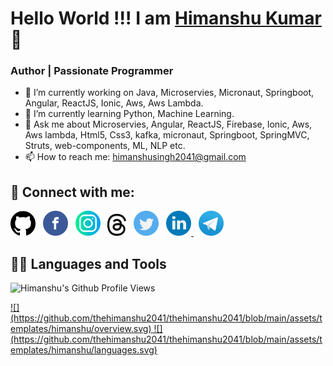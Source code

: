 # Hello World !!! I am [Himanshu Kumar](https://github.com/thehimanshu2041) 👋

### Author | Passionate Programmer

- 🔭 I’m currently working on Java, Microservies, Micronaut, Springboot, Angular, ReactJS, Ionic, Aws, Aws Lambda.
- 🌱 I’m currently learning Python, Machine Learning.
- 💬 Ask me about Microservies, Angular, ReactJS, Firebase, Ionic, Aws, Aws lambda, Html5, Css3, kafka, micronaut, Springboot, SpringMVC, Struts, web-components, ML, NLP etc.
- 📫 How to reach me: himanshusingh2041@gmail.com

## 🤝 Connect with me:

<a href="https://github.com/thehimanshu2041"><img src="https://github.com/thehimanshu2041/thehimanshu2041/blob/main/assets/logo/social/github.png" width="40" /></a>
&nbsp;
<a href="https://www.facebook.com/thehimanshu2041"><img src="https://github.com/thehimanshu2041/thehimanshu2041/blob/main/assets/logo/social/facebook.png" width="40" /></a>
&nbsp;
<a href="https://www.instagram.com/thehimanshu2041"><img src="https://github.com/thehimanshu2041/thehimanshu2041/blob/main/assets/logo/social/instagram.png" width="40" /></a>
&nbsp;
<a href="https://www.threads.net/thehimanshu2041"><img src="https://github.com/thehimanshu2041/thehimanshu2041/blob/main/assets/logo/social/thread.png" width="30" /></a>
&nbsp;
<a href="https://www.twitter.com/thehimanshu2041"><img src="https://github.com/thehimanshu2041/thehimanshu2041/blob/main/assets/logo/social/twitter.png" width="40" /></a>
&nbsp;
<a href="https://www.linkedin.com/in/thehimanshu2041"><img src="https://github.com/thehimanshu2041/thehimanshu2041/blob/main/assets/logo/social/linkedin.png" width="40" />
</a>
&nbsp;
<a href="https://t.me/thehimanshu2041"><img src="https://github.com/thehimanshu2041/thehimanshu2041/blob/main/assets/logo/social/telegram.png" width="40" /></a>
&nbsp;

## 👨‍💻 Languages and Tools

![Himanshu's Github Profile Views](https://komarev.com/ghpvc/?username=thehimanshu2041&color=blueviolet)  

<a href="https://github.com/jstrieb/github-stats">
![](https://github.com/thehimanshu2041/thehimanshu2041/blob/main/assets/templates/himanshu/overview.svg)
![](https://github.com/thehimanshu2041/thehimanshu2041/blob/main/assets/templates/himanshu/languages.svg)
</a>
<!-- [![Himanshu's Github Stats](https://github-readme-stats.vercel.app/api?username=thehimanshu2041&show_icons=true&count_private=true)](https://github.com/thehimanshu2041/github-readme-stats)   -->
